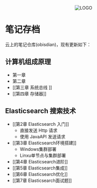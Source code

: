 <div align="center">

<img alt="LOGO" src="https://raw.githubusercontent.com/Anlieh/PicBucket/master/202209241014293.png" />

</div>

# 笔记存档

云上的笔记仓库(obisdian)，现有更新如下：

## 计算机组成原理
- 第一章  
- 第二章  
- [[第三章 系统总线 ]]
- [[第四章 存储器]]

## Elasticsearch 搜索技术
- [[第2章 Elasticsearch 入门]]
	- 直接发送 Http 请求
	- 使用 JavaAPI 发送请求 
- [[第3章 Elasticsearch环境搭建]]
	- Windows集群部署
	- Linxu单节点与集群部署
- [[第4章 Elasticsearch进阶]]
- [[第5章 Elasticsearch集成]]
- [[第6章 Elasticsearch优化]]
- [[第7章 Elasticsearch面试题]]

